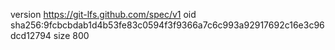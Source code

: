 version https://git-lfs.github.com/spec/v1
oid sha256:9fcbcbdab1d4b53fe83c0594f3f9366a7c6c993a92917692c16e3c96dcd12794
size 800
